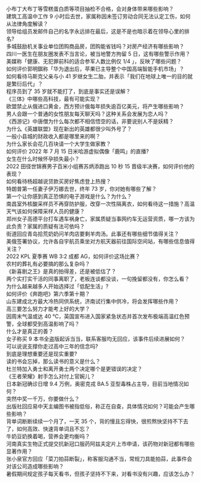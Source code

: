 小布丁大布丁等雪糕蛋白质等项目抽检不合格，会对身体带来哪些影响？  
建筑工高温中工作 9 小时后去世，家属称因未签订劳动合同无法认定工伤，如何从法律角度解读？  
领导给组员发邮件自己的名字永远排在最后，这是不是也暗示着在领导心里的排名?  
多城鼓励机关事业单位团购商品房，团购能省钱吗？对房产经济有哪些影响？  
四川一医生在朋友圈发表不当言论，被当地警方拘留 5 日，这有哪些警示作用？  
美媒称「健康、无犯罪前科的适合参军人数比例仅 1/4 」，反映了哪些问题？  
如何评价郭明錤称「华为退出后，苹果已主导整个中国高端智能手机市场」？  
如何看待马斯克父亲与小 41 岁继女生二胎，并表示「我们在地球上唯一的目的就是繁衍后代」？  
程序员到了 35 岁就不能打了，到底是事实还是误解？  
《三体》中哪些高科技，最有可能实现？  
欧盟禁止从俄进口黄金，西方预计俄每年损失逾百亿美元，将产生哪些影响？  
男人会跟一个普通的女性朋友每天聊天吗？这种关系会发展为恋人吗？  
《西游记》中唐僧为什么每次都不相信悟空的话，非要说别人不是妖精？  
为什么《英雄联盟》现在新出的英雄都很少叫外号了？  
一般小县城的财政收入都是哪里来的啊？  
为什么家长会花几百块请一个大学生做家教？  
如何评价 2022 年 7 月 15 日米哈游虚拟偶像「鹿鸣」的直播?  
女生在什么时候怀孕损失最小？  
2022 田径世锦赛男子百米小组赛苏炳添跑出 10 秒 15 晋级半决赛，如何评价他的表现？  
如何看待杨超越说贷款买房好焦虑登上热搜？  
特朗普第一任妻子伊万娜去世，终年 73 岁，你对她有哪些了解？  
第一个让你感到真正恐惧的电子游戏是什么？为什么？  
南昌室外核酸采样员不再穿防护服，改穿一次性隔离衣，如何看待这一措施？高温天气该如何保障采样人员的健康？  
郑州女子高德平台打车遇车祸身亡，家属质疑当事网约车无运营资质，哪一方该为此负责？家属的质疑有法可依吗？  
街道回应青岛拾荒奶奶问羊肉店要剩羊肉汤。此事还有哪些细节值得关注？  
美俄签署协议，允许各自宇航员乘坐对方航天器前往国际空间站，有哪些信息值得关注？  
2022 KPL 夏季赛 WB 3:2 成都 AG，如何评价这场比赛？  
农村的葬礼有必要搞的那么复杂吗？  
《新喜剧之王》是真的拍得差，还是被低估了？  
两个实打实干活的同事离职了，老板连谈都没谈，一句挽留都没有，你怎么看？  
为什么越来越多人开始选择过「低配生活」?  
如何评价《奔跑吧》第六季第十期？  
山东建成北方最大冷热同供系统，济南试行集中供冷，将会发挥哪些作用？  
高三要怎么努力才能考上好的大学？  
因周末气温或达 40 ℃，英国宣布进入国家紧急状态并首次发布极端高温红色预警，全球都受到高温影响了吗？  
什么才是真正的善？  
女子称买 9 本书全盗版起诉当当，联系客服均无回应，该事件后续进展如何？  
可以说说支撑你走过高中三年的信念吗?  
到底是理想重要还是现实重要?  
读的书会忘掉，那么读书的意义是什么？  
杜兰特加入勇士和离开勇士两个决定哪个是更错误的决定？  
《王者荣耀》射手怎么对付上官婉儿？  
日本新冠确诊日增 9.4 万例，奥密克戎 BA.5 亚型毒株占主导，目前当地情况如何？  
突然中奖一千万，你要做什么？  
出版社回应易中天主编图书被指低俗，称正在自查，具体情况如何？可能会产生哪些影响？  
背单词断断续续一个月了，一天 35 个，背的慢且忘得快，很煎熬快坚持不下去了，如何高效、快速背单词且不忘？  
牛奶豆奶换着喝，营养会更均衡吗？  
河南真实生物正式提交抗新冠口服药阿兹夫定片上市申请，该药物对新冠都有哪些显著作用？  
张小泉官方回应「菜刀拍蒜断裂」，称客服沟通不当，常规刀具能拍蒜，此事件会对该公司造成哪些影响？  
暑假期间规定孩子每天看书，但孩子坚持不下来，对看书没有兴趣，应该怎么办？  
